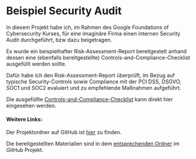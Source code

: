 # Beispiel Security Audit

In diesem Projekt habe ich, im Rahmen des Google Foundations of Cybersecurity Kurses, für eine imaginäre Firma einen internen Security Audit durchgeführt, bzw dazu beigetragen.

Es wurde ein beispielhafter Risk-Assessment-Report bereitgestelt anhand dessen eine (ebenfalls bereitgestellte) Controls-and-Compliance-Checklist ausgefüllt werden sollte.

Dafür habe ich den Risk-Assessment-Report überprüft, im Bezug auf typische Security-Controls sowie Compliance mit der PCI DSS, DSGVO, SOC1 und SOC2 evaluiert und zu empfehlende Maßnahmen aufgeführt. 

Die ausgefüllte [Controls-and-Compliance-Checklist](/projects/Example%20Security%20Audit/Controls-and-Compliance-Checklist.pdf) kann direkt hier eingesehen werden.

#### Weitere Links:

Der Projektordner auf GitHub ist [hier](https://github.com/brunkowacodes/brunkowacodes.github.io/tree/main/projects/Example%20Security%20Audit/) zu finden.

Die bereitgestellten Materialien sind in dem [entsprechenden Ordner]([/projects/Example%20Security%20Audit/Bereitgestellte%20Dateien](https://github.com/brunkowacodes/brunkowacodes.github.io/tree/main/projects/Example%20Security%20Audit/Bereitgestellte%20Dateien)) im GitHub Projekt.

